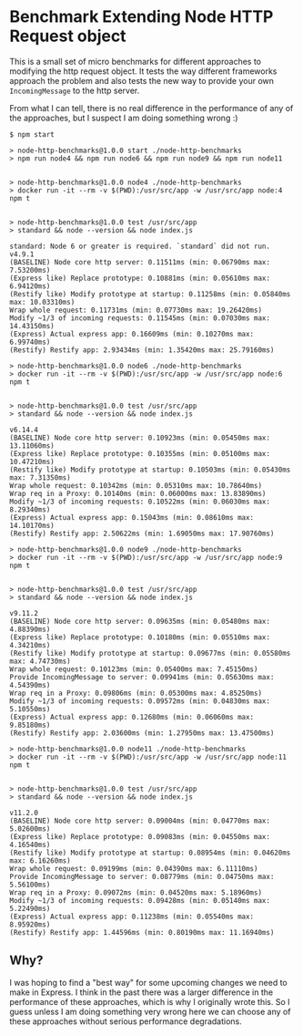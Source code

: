 # Benchmark Extending Node HTTP Request object

This is a small set of micro benchmarks for different approaches to modifying the http request object.  It tests the way different
frameworks approach the problem and also tests the new way to provide your own `IncomingMessage` to the http server.

From what I can tell, there is no real difference in the performance of any of the approaches, but I suspect I am doing something wrong :)

```
$ npm start

> node-http-benchmarks@1.0.0 start ./node-http-benchmarks
> npm run node4 && npm run node6 && npm run node9 && npm run node11


> node-http-benchmarks@1.0.0 node4 ./node-http-benchmarks
> docker run -it --rm -v $(PWD):/usr/src/app -w /usr/src/app node:4 npm t


> node-http-benchmarks@1.0.0 test /usr/src/app
> standard && node --version && node index.js

standard: Node 6 or greater is required. `standard` did not run.
v4.9.1
(BASELINE) Node core http server: 0.11511ms (min: 0.06790ms max: 7.53200ms)
(Express like) Replace prototype: 0.10881ms (min: 0.05610ms max: 6.94120ms)
(Restify like) Modify prototype at startup: 0.11258ms (min: 0.05840ms max: 10.03310ms)
Wrap whole request: 0.11731ms (min: 0.07730ms max: 19.26420ms)
Modify ~1/3 of incoming requests: 0.11545ms (min: 0.07030ms max: 14.43150ms)
(Express) Actual express app: 0.16609ms (min: 0.10270ms max: 6.99740ms)
(Restify) Restify app: 2.93434ms (min: 1.35420ms max: 25.79160ms)

> node-http-benchmarks@1.0.0 node6 ./node-http-benchmarks
> docker run -it --rm -v $(PWD):/usr/src/app -w /usr/src/app node:6 npm t


> node-http-benchmarks@1.0.0 test /usr/src/app
> standard && node --version && node index.js

v6.14.4
(BASELINE) Node core http server: 0.10923ms (min: 0.05450ms max: 13.11060ms)
(Express like) Replace prototype: 0.10355ms (min: 0.05100ms max: 10.47210ms)
(Restify like) Modify prototype at startup: 0.10503ms (min: 0.05430ms max: 7.31350ms)
Wrap whole request: 0.10342ms (min: 0.05310ms max: 10.78640ms)
Wrap req in a Proxy: 0.10140ms (min: 0.06000ms max: 13.83890ms)
Modify ~1/3 of incoming requests: 0.10522ms (min: 0.06030ms max: 8.29340ms)
(Express) Actual express app: 0.15043ms (min: 0.08610ms max: 14.10170ms)
(Restify) Restify app: 2.50622ms (min: 1.69050ms max: 17.90760ms)

> node-http-benchmarks@1.0.0 node9 ./node-http-benchmarks
> docker run -it --rm -v $(PWD):/usr/src/app -w /usr/src/app node:9 npm t


> node-http-benchmarks@1.0.0 test /usr/src/app
> standard && node --version && node index.js

v9.11.2
(BASELINE) Node core http server: 0.09635ms (min: 0.05480ms max: 4.88390ms)
(Express like) Replace prototype: 0.10180ms (min: 0.05510ms max: 4.34210ms)
(Restify like) Modify prototype at startup: 0.09677ms (min: 0.05580ms max: 4.74730ms)
Wrap whole request: 0.10123ms (min: 0.05400ms max: 7.45150ms)
Provide IncomingMessage to server: 0.09941ms (min: 0.05630ms max: 4.54390ms)
Wrap req in a Proxy: 0.09806ms (min: 0.05300ms max: 4.85250ms)
Modify ~1/3 of incoming requests: 0.09572ms (min: 0.04830ms max: 5.10550ms)
(Express) Actual express app: 0.12680ms (min: 0.06060ms max: 9.85180ms)
(Restify) Restify app: 2.03600ms (min: 1.27950ms max: 13.47500ms)

> node-http-benchmarks@1.0.0 node11 ./node-http-benchmarks
> docker run -it --rm -v $(PWD):/usr/src/app -w /usr/src/app node:11 npm t


> node-http-benchmarks@1.0.0 test /usr/src/app
> standard && node --version && node index.js

v11.2.0
(BASELINE) Node core http server: 0.09004ms (min: 0.04770ms max: 5.02600ms)
(Express like) Replace prototype: 0.09083ms (min: 0.04550ms max: 4.16540ms)
(Restify like) Modify prototype at startup: 0.08954ms (min: 0.04620ms max: 6.16260ms)
Wrap whole request: 0.09199ms (min: 0.04390ms max: 6.11110ms)
Provide IncomingMessage to server: 0.08779ms (min: 0.04750ms max: 5.56100ms)
Wrap req in a Proxy: 0.09072ms (min: 0.04520ms max: 5.18960ms)
Modify ~1/3 of incoming requests: 0.09428ms (min: 0.05140ms max: 5.22490ms)
(Express) Actual express app: 0.11238ms (min: 0.05540ms max: 8.95920ms)
(Restify) Restify app: 1.44596ms (min: 0.80190ms max: 11.16940ms)
```

## Why?

I was hoping to find a "best way" for some upcoming changes we need to make in Express.  I think in the
past there was a larger difference in the performance of these approaches, which is why I originally
wrote this.  So I guess unless I am doing something very wrong here we can choose any of these approaches
without serious performance degradations.
